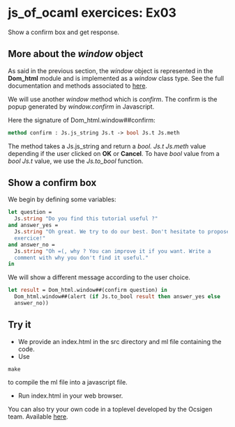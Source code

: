 # js_of_ocaml exercices: Ex03

Show a confirm box and get response.

## More about the *window* object

As said in the previous section, the *window* object is represented in the
**Dom_html** module and is implemented as a *window* class type. See the full
documentation and methods associated to
[here](https://ocsigen.org/js_of_ocaml/2.7/api/Dom_html.window-c).

We will use another *window* method which is *confirm*. The confirm is the
popup generated by *window.confirm* in Javascript.

Here the signature of Dom_html.window##confirm:
```OCaml
method confirm : Js.js_string Js.t -> bool Js.t Js.meth
```

The method takes a Js.js_string and return a *bool. Js.t Js.meth* value depending if the user
clicked on **OK** or **Cancel**. To have *bool* value from a *bool Js.t* value,
we use the *Js.to_bool* function.

## Show a confirm box

We begin by defining some variables:
```OCaml
let question =
  Js.string "Do you find this tutorial useful ?"
and answer_yes =
  Js.string "Oh great. We try to do our best. Don't hesitate to propose your own
  exercice!"
and answer_no =
  Js.string "Oh =(, why ? You can improve it if you want. Write a
  comment with why you don't find it useful."
in
```

We will show a different message according to the user choice.

```OCaml
let result = Dom_html.window##(confirm question) in
  Dom_html.window##(alert (if Js.to_bool result then answer_yes else
  answer_no))
```

## Try it

* We provide an index.html in the src directory and ml file containing the code.
* Use
```
make
```
to compile the ml file into a javascript file.
* Run index.html in your web browser.

You can also try your own code in a toplevel developed by the Ocsigen team.
Available [here](http://ocsigen.org/js_of_ocaml/2.7/files/toplevel/).
